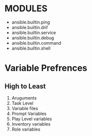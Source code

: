 <!--
Title: ANSIBLE
Author: Yaswanth Kumar Bandela
Date: 2024-09-01
-->
# MODULES 
* ansible.builtin.ping
* ansible.builtin.dnf
* ansible.builtin.service
* ansible.builtin.debug
* ansible.builtin.command
* ansible.builtin.shell

# Variable Prefrences
## High to Least
1. Aruguments
2. Task Level
3. Variable files
4. Prompt Variables
5. Play Level variables
6. Inventory variables
7. Role variables